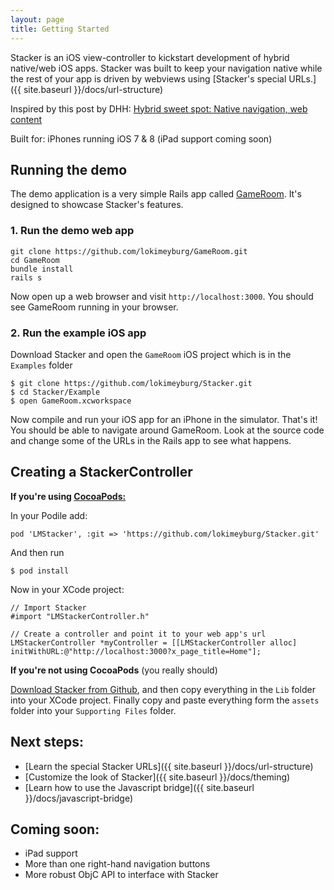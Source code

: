 ```yaml
---
layout: page
title: Getting Started
---
```


Stacker is an iOS view-controller to kickstart development of hybrid native/web iOS apps. Stacker was built to keep your navigation native while the rest of your app is driven by webviews using [Stacker's special URLs.]({{ site.baseurl }}/docs/url-structure)

Inspired by this post by DHH: [Hybrid sweet spot: Native navigation, web content](http://signalvnoise.com/posts/3743-hybrid-sweet-spot-native-navigation-web-content)

Built for: iPhones running iOS 7 & 8 (iPad support coming soon)

## Running the demo

The demo application is a very simple Rails app called [GameRoom](https://github.com/lokimeyburg/GameRoom). It's designed to showcase Stacker's features.

### 1. Run the demo web app

```
git clone https://github.com/lokimeyburg/GameRoom.git
cd GameRoom
bundle install
rails s
```

Now open up a web browser and visit `http://localhost:3000`. You should see GameRoom running in your browser.

### 2. Run the example iOS app

Download Stacker and open the `GameRoom` iOS project which is in the `Examples` folder

```
$ git clone https://github.com/lokimeyburg/Stacker.git
$ cd Stacker/Example
$ open GameRoom.xcworkspace
```

Now compile and run your iOS app for an iPhone in the simulator. That's it! You should be able to navigate around GameRoom. Look at the source code and change some of the URLs in the Rails app to see what happens.

## Creating a StackerController

**If you're using [CocoaPods:](http://cocoapods.org)**

In your Podile add:
```
pod 'LMStacker', :git => 'https://github.com/lokimeyburg/Stacker.git'
```
And then run
```
$ pod install
```

Now in your XCode project:

```
// Import Stacker
#import "LMStackerController.h"

// Create a controller and point it to your web app's url
LMStackerController *myController = [[LMStackerController alloc] initWithURL:@"http://localhost:3000?x_page_title=Home"];
```

**If you're not using CocoaPods** (you really should)

[Download Stacker from Github](https://github.com/lokimeyburg/Stacker), and then copy everything in the `Lib` folder into your XCode project. Finally copy and paste everything form the `assets` folder into your `Supporting Files` folder.

## Next steps:

* [Learn the special Stacker URLs]({{ site.baseurl }}/docs/url-structure)
* [Customize the look of Stacker]({{ site.baseurl }}/docs/theming)
* [Learn how to use the Javascript bridge]({{ site.baseurl }}/docs/javascript-bridge)

## Coming soon:

* iPad support
* More than one right-hand navigation buttons
* More robust ObjC API to interface with Stacker

